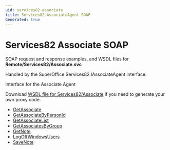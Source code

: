 ```yaml
---
uid: services82-associate
title: Services82.AssociateAgent SOAP
Generated: true
---
```


# Services82 Associate SOAP

SOAP request and response examples, and WSDL files for **Remote/Services82/Associate.svc**

Handled by the <see cref="T:SuperOffice.Services82.IAssociateAgent">SuperOffice.Services82.IAssociateAgent</see> interface.

Interface for the Associate Agent

Download [WSDL file for Services82/Associate](../Services82-Associate.md) if you need to generate your own proxy code.

* [GetAssociate](GetAssociate.md)
* [GetAssociateByPersonId](GetAssociateByPersonId.md)
* [GetAssociateList](GetAssociateList.md)
* [GetAssociatesByGroup](GetAssociatesByGroup.md)
* [GetNote](GetNote.md)
* [LogOffWindowsUsers](LogOffWindowsUsers.md)
* [SaveNote](SaveNote.md)
